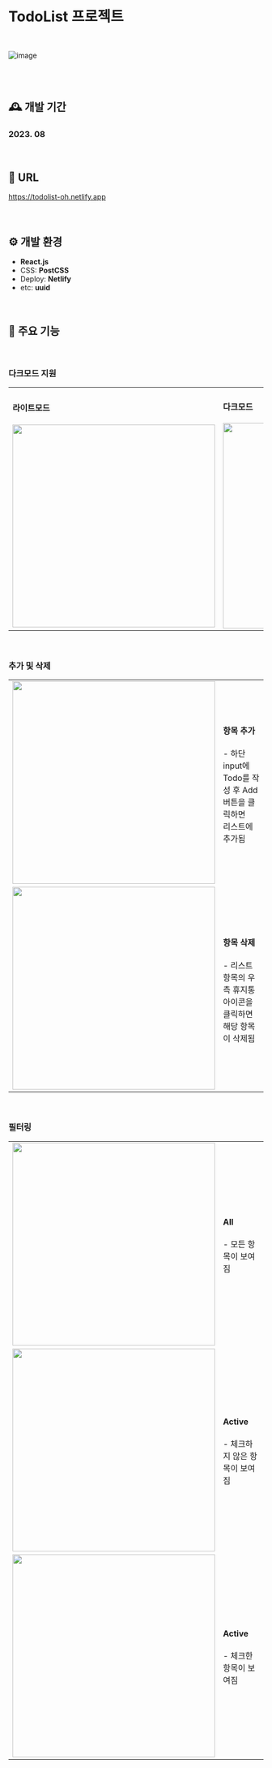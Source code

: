 # TodoList 프로젝트
<br />

![image](https://github.com/O-daeun/todolist/assets/105799083/1c91ddc7-8112-4650-bb34-344a0569a3b1)


<br />
<br />

## 🕰️ 개발 기간

### 2023. 08
<br />

## 🔗 URL

https://todolist-oh.netlify.app
<br />
<br />
<br />

## ⚙️ 개발 환경

- **React.js**
- CSS: **PostCSS**
- Deploy: **Netlify**
- etc: **uuid**
<br />

## 📌 주요 기능
<br />

### 다크모드 지원

<table>
 <tr>
  <td>
   <h4>라이트모드</h4>
  <img src="https://github.com/O-daeun/todolist/assets/105799083/611f5402-595e-4834-ba11-6cb4aa91338f" width="400" />  
  </td>
  <td>
   <h4>다크모드</h4>
   <img src="https://github.com/O-daeun/todolist/assets/105799083/1c91ddc7-8112-4650-bb34-344a0569a3b1" width="405" />  
  </td>
 </tr>
</table>
<br />

### 추가 및 삭제

<table>
 <tr>
  <td>
   <img src="https://github.com/O-daeun/todolist/assets/105799083/279e5b0f-2e11-4c94-9e26-6d0a636281b2" width="400" />
  </td>
  <td>
   <h4>항목 추가</h4>
   <p> - 하단 input에 Todo를 작성 후 Add 버튼을 클릭하면 <br />
     리스트에 추가됨</p>
  </td>
 </tr>
  <tr>
  <td>
   <img src="https://github.com/O-daeun/todolist/assets/105799083/a8b71396-06a9-4f0a-baa4-5e8fa9f34d0f" width="400" />
  </td>
  <td>
   <h4>항목 삭제</h4>
   <p> - 리스트 항목의 우측 휴지통 아이콘을 클릭하면 <br />
     해당 항목이 삭제됨</p>
  </td>
 </tr>
</table>
<br />

### 필터링

<table>
 <tr>
  <td>
   <img src="https://github.com/O-daeun/todolist/assets/105799083/61f2b735-746e-47c4-82bd-570a7bdcaab9" width="400" />
  </td>
   <td>
     <h4>All</h4>
     <p>- 모든 항목이 보여짐</p>
   </td>
</tr>
<tr>
  <td>
   <img src="https://github.com/O-daeun/todolist/assets/105799083/49d607c0-f02f-4da3-86c4-8e75fdf61309" width="400" />
  </td>
  <td>
     <h4>Active</h4>
     <p>- 체크하지 않은 항목이 보여짐</p>
   </td>
</tr>
  <tr>
  <td>
   <img src="https://github.com/O-daeun/todolist/assets/105799083/2f301263-4043-42e5-839d-9e903f50a17a" width="400" />
  </td>
  <td>
     <h4>Active</h4>
     <p>- 체크한 항목이 보여짐</p>
   </td>
</tr>
</table>

<br />
<br />
